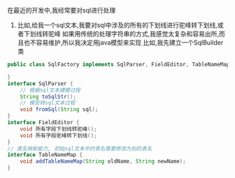 在最近的开发中,我经常要对sql进行处理
1. 比如,给我一个sql文本,我要对sql中涉及的所有的下划线进行驼峰转下划线,或者下划线转驼峰
如果用传统的处理字符串的方式,我感觉太复杂和容易出所,而且也不容易维护,所以我决定用java模型来实现
比如,我先建立一个SqlBuilder类
```java
public class SqlFactory implements SqlParser, FieldEditor, TableNameMap {

}
interface SqlParser {
    // 根据sql文本建模过程
    String toSqlStr();
    // 模型转sql文本过程
    void fromSql(String sql);
}
interface FieldEditor {
    void 所有字段下划线转驼峰();
    void 所有字段驼峰转下划线();
}
// 表名映射能力, 初始sql文本中的表名需要修改为别的表名
interface TableNameMap {
    void addTableNameMap(String oldName, String newName);
}
```